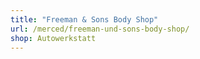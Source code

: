 ```yaml
---
title: "Freeman & Sons Body Shop"
url: /merced/freeman-und-sons-body-shop/
shop: Autowerkstatt
---
```

